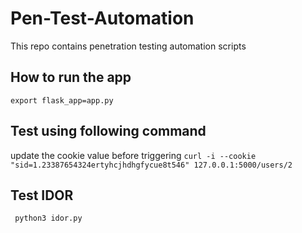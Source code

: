 # Pen-Test-Automation
This repo contains penetration testing automation scripts 

## How to run the app
`export flask_app=app.py`
## Test using following command 
update the cookie value before triggering
`curl -i --cookie "sid=1.23387654324ertyhcjhdhgfycue8t546" 127.0.0.1:5000/users/2` 
## Test IDOR 
` python3 idor.py`

